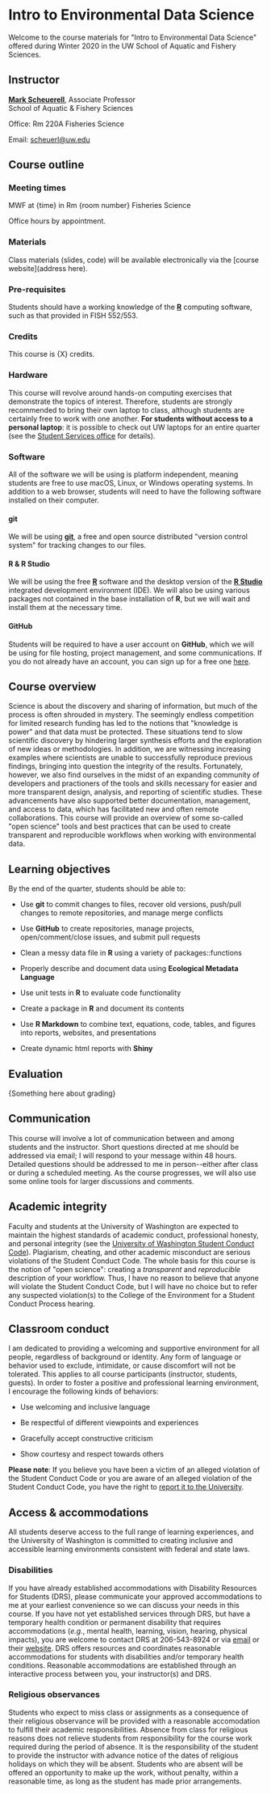 # Intro to Environmental Data Science

Welcome to the course materials for "Intro to Environmental Data Science" offered during Winter 2020 in the UW School of Aquatic and Fishery Sciences.


## Instructor

[**Mark Scheuerell**](https://fish.uw.edu/faculty/mark-scheuerell/), Associate Professor  
School of Aquatic & Fishery Sciences

Office: Rm 220A Fisheries Science

Email: [scheuerl@uw.edu](mailto:scheuerl@uw.edu)


## Course outline

### Meeting times

MWF at {time} in Rm {room number} Fisheries Science
  
Office hours by appointment.

### Materials

Class materials (slides, code) will be available electronically via the [course website](address here).  

### Pre-requisites

Students should have a working knowledge of the [**R**](https://www.r-project.org/) computing software, such as that provided in FISH 552/553. 

### Credits

This course is {X} credits.

### Hardware

This course will revolve around hands-on computing exercises that demonstrate the topics of interest. Therefore, students are strongly recommended to bring their own laptop to class, although students are certainly free to work with one another. **For students without access to a personal laptop**: it is possible to check out UW laptops for an entire quarter (see the [Student Services office](https://education.uw.edu/admissions/office-of-student-services) for details).

### Software

All of the software we will be using is platform independent, meaning students are free to use macOS, Linux, or Windows operating systems. In addition to a web browser, students will need to have the following software installed on their computer.

#### git

We will be using [**git**](https://git-scm.com/downloads), a free and open source distributed "version control system" for tracking changes to our files. 

#### R & R Studio

We will be using the free [**R**](https://www.r-project.org/) software and the desktop version of the [**R Studio**](https://www.rstudio.com/products/rstudio-desktop/) integrated development environment (IDE).  We will also be using various packages not contained in the base installation of **R**, but we will wait and install them at the necessary time.

#### GitHub

Students will be required to have a user account on **GitHub**, which we will be using for file hosting, project management, and some communications. If you do not already have an account, you can sign up for a free one [here](**GitHub**).


## Course overview

Science is about the discovery and sharing of information, but much of the process is often shrouded in mystery. The seemingly endless competition for limited research funding has led to the notions that "knowledge is power" and that data must be protected. These situations tend to slow scientific discovery by hindering larger synthesis efforts and the exploration of new ideas or methodologies. In addition, we are witnessing increasing examples where scientists are unable to successfully reproduce previous findings, bringing into question the integrity of the results. Fortunately, however, we also find ourselves in the midst of an expanding community of developers and practioners of the tools and skills necessary for easier and more transparent design, analysis, and reporting of scientific studies. These advancements have also supported better documentation, management, and access to data, which has facilitated new and often remote collaborations. This course will provide an overview of some so-called "open science" tools and best practices that can be used to create transparent and reproducible workflows when working with environmental data.

## Learning objectives

By the end of the quarter, students should be able to:

* Use **git** to commit changes to files, recover old versions, push/pull changes to remote repositories, and manage merge conflicts

* Use **GitHub** to create repositories, manage projects, open/comment/close issues, and submit pull requests

* Clean a messy data file in **R** using a variety of packages::functions

* Properly describe and document data using **Ecological Metadata Language**

* Use unit tests in **R** to evaluate code functionality

* Create a package in **R** and document its contents

* Use **R Markdown** to combine text, equations, code, tables, and figures into reports, websites, and presentations

* Create dynamic html reports with **Shiny**

## Evaluation

{Something here about grading}

## Communication

This course will involve a lot of communication between and among students and the instructor. Short questions directed at me should be addressed via email; I will respond to your message within 48 hours. Detailed questions should be addressed to me in person--either after class or during a scheduled meeting. As the course progresses, we will also use some online tools for larger discussions and comments.

## Academic integrity

Faculty and students at the University of Washington are expected to maintain the highest standards of academic conduct, professional honesty, and personal integrity (see the [University of Washington Student Conduct Code](https://www.washington.edu/cssc/for-students/academic-misconduct/)). Plagiarism, cheating, and other academic misconduct are serious violations of the Student Conduct Code. The whole basis for this course is the notion of "open science": creating a *transparent* and *reproducible* description of your workflow. Thus, I have no reason to believe that anyone will violate the Student Conduct Code, but I will have no choice but to refer any suspected violation(s) to the College of the Environment for a Student Conduct Process hearing. 

## Classroom conduct

I am dedicated to providing a welcoming and supportive environment for all people, regardless of background or identity. Any form of language or behavior used to exclude, intimidate, or cause discomfort will not be tolerated. This applies to all course participants (instructor, students, guests). In order to foster a positive and professional learning environment, I encourage the following kinds of behaviors:

* Use welcoming and inclusive language

* Be respectful of different viewpoints and experiences

* Gracefully accept constructive criticism

* Show courtesy and respect towards others

**Please note**: If you believe you have been a victim of an alleged violation of the Student Conduct Code or you are aware of an alleged violation of the Student Conduct Code, you have the right to [report it to the University](https://www.washington.edu/cssc/for-students-2/).

## Access & accommodations

All students deserve access to the full range of learning experiences, and the University of Washington is committed to creating inclusive and accessible learning environments consistent with federal and state laws. 

### Disabilities

If you have already established accommodations with Disability Resources for Students (DRS), please communicate your approved accommodations to me at your earliest convenience so we can discuss your needs in this course. If you have not yet established services through DRS, but have a temporary health condition or permanent disability that requires accommodations (*e.g.*, mental health, learning, vision, hearing, physical impacts), you are welcome to contact DRS at 206-543-8924 or via [email](mailto:uwdrs@uw.edu) or their [website](https://depts.washington.edu/uwdrs/). DRS offers resources and coordinates reasonable accommodations for students with disabilities and/or temporary health conditions.  Reasonable accommodations are established through an interactive process between you, your instructor(s) and DRS.

### Religious observances

Students who expect to miss class or assignments as a consequence of their religious observance will be provided with a reasonable accomodation to fulfill their academic responsibilities. Absence from class for religious reasons does not relieve students from responsibility for the course work required during the period of absence. It is the responsibility of the student to provide the instructor with advance notice of the dates of religious holidays on which they will be absent. Students who are absent will be offered an opportunity to make up the work, without penalty, within a reasonable time, as long as the student has made prior arrangements.